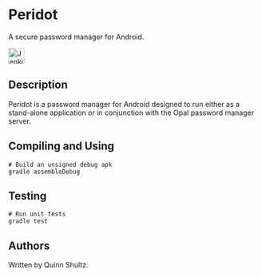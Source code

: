 # Peridot
A secure password manager for Android.

[<img alt="Jenkins" src="https://img.shields.io/badge/-Download_from_Jenkins-D24939.svg?logo=jenkins&style=flat-square&logoColor=white" height=32>](http://ci.quinnshultz.com/job/Peridot/)


## Description
Peridot is a password manager for Android designed to run either as a stand-alone application or in conjunction with the Opal password manager server.


## Compiling and Using
```
# Build an unsigned debug apk
gradle assembleDebug
```

## Testing
```
# Run unit tests
gradle test
```

## Authors
Written by Quinn Shultz.
